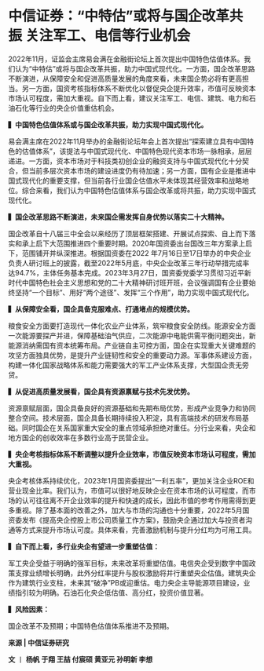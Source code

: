 # 中信证券：“中特估”或将与国企改革共振 关注军工、电信等行业机会

2022年11月，证监会主席易会满在金融街论坛上首次提出中国特色估值体系。我们认为“中特估”或将与国企改革共振，助力中国式现代化。一方面，国企改革思路不断演进，从保障安全和促进高质量发展的角度来看，未来国企势必将有更高担当。另一方面，国资考核指标体系不断优化以督促央企提升效率，市值可反映资本市场认可程度，需加大重视。自下而上看，建议关注军工、电信、建筑、电力和石油石化等行业的央企价值重估机会。

**▍中国特色估值体系或与国企改革共振，助力实现中国式现代化。**

易会满主席在2022年11月举办的金融街论坛年会上首次提出“探索建立具有中国特色的估值体系”，该提法与中国式现代化、中国特色现代资本市场一脉相承，层层递进。一方面，资本市场对于科技类初创企业的融资支持与中国式现代化十分契合，但当前多层次资本市场的建设进度仍有待加速；另一方面，国有企业是推进中国式现代化的重要支撑，但当前各行业国企估值水平未体现其经营效率和战略地位。综合来看，我们认为中国特色估值体系与国企改革或将共振，助力实现中国式现代化。

**▍国企改革思路不断演进，未来国企需发挥自身优势以落实二十大精神。**

国企改革自十八届三中全会以来经历了顶层框架搭建、开展试点探索、自上而下落实和承上启下大范围推进四个重要时期。2020年国资委出台国改三年方案承上启下，范围铺开并纵深推进。根据国资委在2022
年7月16日至17日举办的中央企业负责人研讨班上的披露，截至2022年5月底，中央企业改革三年行动举措完成率达94.7%，主体任务基本完成。2023年3月27日，国资委党委学习贯彻习近平新时代中国特色社会主义思想和党的二十大精神研讨班开班，会议强调国有企业要始终坚持“一个目标”、用好“两个途径”、发挥“三个作用”，助力实现中国式现代化。

**▍从保障安全看，国企具备克服难点、打通堵点的规模优势。**

粮食安全方面要打造现代一体化农业产业体系，筑牢粮食安全防线。能源安全方面一次能源要探产并进，保障基础油气供应，二次能源中电能供需平衡问题突出，新能源消纳需国有资本统筹布局。产业链自主可控方面，国企在实现重大关键难题的攻坚方面独具优势，是提升产业链韧性和安全的重要动力源。军事体系建设方面，构建一体化国家战略体系和能力需要强大的军工产业体系支撑，大型国企责无旁贷。

**▍从促进高质量发展看，国企具有资源禀赋与技术先发优势。**

资源禀赋层面，国企具备良好的资源基础和先期布局优势，形成产业竞争力和协同整合空间。技术层面，国企具备长期持续投入积淀，具有高端技术的研发布局基础。同时国企在关系国家重大安全的重点领域承担绝对重任。分行业来看，央企和地方国企的创收效率在多数行业高于民营企业。

**▍央企考核指标体系不断调整以提升企业效率，市值反映资本市场认可程度，需加大重视。**

央企考核体系持续优化，2023年1月国资委提出“一利五率”，更加关注企业ROE和营业现金比率。我们认为，市值可以很好地反映企业在资本市场的认可程度，而市场的认可往往离不开企业效率的提升和快速的成长，因此市值的参考作用需得到更多重视。除了基本面的改善之外，加大与市场的沟通也十分重要，2022年5月国资委发布《提高央企控股上市公司质量工作方案》，鼓励央企通过加大与投资者沟通等方式来提升市场认可度。具体来看，完善激励机制与提升分红均为可用工具。

**▍自下而上看，多行业央企有望进一步重塑估值：**

军工央企受益于明确的强军目标，未来改革将重塑估值。电信央企受到数字中国政策支撑业绩增长明确，此外分红率提升与股权激励将并行重塑央企估值。建筑央企作为建筑行业支柱，未来其“破净”PB或迎重估。电力央企主导能源项目建设，业绩指引较为明确。石油石化央企低估值、高分红，投资价值显著。

**▍风险因素：**

国企改革不及预期；中国特色估值体系推进不及预期。

**来源 | 中信证券研究**

**文** 丨 **杨帆 于翔 王喆 付宸硕 黄亚元 孙明新 李想**

